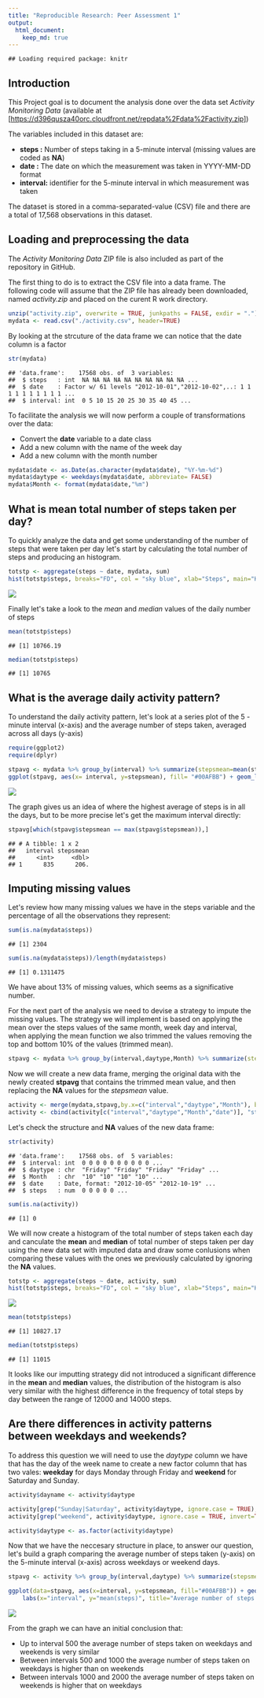 ```yaml
---
title: "Reproducible Research: Peer Assessment 1"
output: 
  html_document:
    keep_md: true
---
```


```
## Loading required package: knitr
```

## Introduction

This Project goal is to document the analysis done over the data set *Activity Monitoring Data* 
(available at [https://d396qusza40orc.cloudfront.net/repdata%2Fdata%2Factivity.zip])

The variables included in this dataset are:

* **steps   :** Number of steps taking in a 5-minute interval (missing values are coded as **NA**)
* **date    :** The date on which the measurement was taken in YYYY-MM-DD format
* **interval:** identifier for the 5-minute interval in which measurement was taken

The dataset is stored in a comma-separated-value (CSV) file and there are a total of 17,568 observations in this dataset.


## Loading and preprocessing the data

The *Activity Monitoring Data* ZIP file is also included as part of the repository in GitHub.

The first thing to do is to extract the CSV file into a data frame. The following code will assume that the ZIP file has already been downloaded, named *activity.zip* and placed on the curent R work directory.


```r
unzip("activity.zip", overwrite = TRUE, junkpaths = FALSE, exdir = ".")
mydata <- read.csv("./activity.csv", header=TRUE)
```

By looking at the strcuture of the data frame we can notice that the date column is a factor


```r
str(mydata)
```

```
## 'data.frame':	17568 obs. of  3 variables:
##  $ steps   : int  NA NA NA NA NA NA NA NA NA NA ...
##  $ date    : Factor w/ 61 levels "2012-10-01","2012-10-02",..: 1 1 1 1 1 1 1 1 1 1 ...
##  $ interval: int  0 5 10 15 20 25 30 35 40 45 ...
```

To facilitate the analysis we will now perform a couple of transformations over the data:

* Convert the **date** variable to a date class
* Add a new column with the name of the week day
* Add a new column with the month number


```r
mydata$date <- as.Date(as.character(mydata$date), "%Y-%m-%d")
mydata$daytype <- weekdays(mydata$date, abbreviate= FALSE)
mydata$Month <- format(mydata$date,"%m")
```


## What is mean total number of steps taken per day?

To quickly analyze the data and get some understanding of the number of steps that were taken per day let's start by calculating the total number of steps and producing an histogram.


```r
totstp <- aggregate(steps ~ date, mydata, sum)
hist(totstp$steps, breaks="FD", col = "sky blue", xlab="Steps", main="Histogram Number of Steps per day")
```

![](PA1_template_files/figure-html/unnamed-chunk-4-1.png)<!-- -->

Finally let's take a look to the *mean* and *median* values of the daily number of steps


```r
mean(totstp$steps)
```

```
## [1] 10766.19
```

```r
median(totstp$steps)
```

```
## [1] 10765
```


## What is the average daily activity pattern?

To understand the daily activity pattern, let's look at a series plot of the 5 -minute interval (x-axis) and the average number of steps taken, averaged across all days (y-axis)



```r
require(ggplot2)
require(dplyr)

stpavg <- mydata %>% group_by(interval) %>% summarize(stepsmean=mean(steps,na.rm=TRUE))
ggplot(stpavg, aes(x= interval, y=stepsmean), fill= "#00AFBB") + geom_line(size = 1, colour= "#00AFBB") + labs(title="Average Steps by 5 minutes intervals",x ="intervals", y = "mean(steps)") +theme_minimal()
```

![](PA1_template_files/figure-html/unnamed-chunk-6-1.png)<!-- -->
 
The graph gives us an idea of where the highest average of steps is in all the days, but to be more precise let's get the maximum interval directly:


```r
stpavg[which(stpavg$stepsmean == max(stpavg$stepsmean)),]
```

```
## # A tibble: 1 x 2
##   interval stepsmean
##      <int>     <dbl>
## 1      835      206.
```


## Imputing missing values

Let's review how many missing values we have in the steps variable and the percentage of all the observations they represent:


```r
sum(is.na(mydata$steps))
```

```
## [1] 2304
```

```r
sum(is.na(mydata$steps))/length(mydata$steps)
```

```
## [1] 0.1311475
```

We have about 13% of missing values, which seems as a significative number.

For the next part of the analysis we need to devise a strategy to impute the missing values. The strategy we will implement is based on applying the mean over the steps values of the same month, week day and interval, when applying the mean function we also trimmed the values removing the top and bottom 10% of the values (trimmed mean).


```r
stpavg <- mydata %>% group_by(interval,daytype,Month) %>% summarize(stepsmean=mean(steps,na.rm=TRUE,trim=0.1))
```

Now we will create a new data frame, merging the original data with the newly created **stpavg** that contains the trimmed mean value, and then replacing the **NA** values for the *stepsmean* value.


```r
activity <- merge(mydata,stpavg,by.x=c("interval","daytype","Month"), by.y=c("interval","daytype","Month"))
activity <- cbind(activity[c("interval","daytype","Month","date")], "steps"=with(activity, ifelse(is.na(steps), stepsmean, steps)))
```

Let's check the structure and **NA** values of the new data frame:


```r
str(activity)
```

```
## 'data.frame':	17568 obs. of  5 variables:
##  $ interval: int  0 0 0 0 0 0 0 0 0 0 ...
##  $ daytype : chr  "Friday" "Friday" "Friday" "Friday" ...
##  $ Month   : chr  "10" "10" "10" "10" ...
##  $ date    : Date, format: "2012-10-05" "2012-10-19" ...
##  $ steps   : num  0 0 0 0 0 ...
```

```r
sum(is.na(activity))
```

```
## [1] 0
```

We will now create a histogram of the total number of steps taken each day and canculate the **mean** and **median** of total number of steps taken per day using the new data set with imputed data and draw some conlusions when comparing these values with the ones we previously calculated by ignoring the **NA** values.


```r
totstp <- aggregate(steps ~ date, activity, sum)
hist(totstp$steps, breaks="FD", col = "sky blue", xlab="Steps", main="Histogram Number of Steps per day (Imputted NAs)")
```

![](PA1_template_files/figure-html/unnamed-chunk-12-1.png)<!-- -->

```r
mean(totstp$steps)
```

```
## [1] 10827.17
```

```r
median(totstp$steps)
```

```
## [1] 11015
```

It looks like our imputting strategy did not introduced a significant difference in the **mean** and **median** values, the distribution of the histogram is also very similar with the highest difference in the frequency of total steps by day between the range of 12000 and 14000 steps.


## Are there differences in activity patterns between weekdays and weekends?

To address this question we will need to use the *daytype* column we have that has the day of the week name to create a new factor column that has two vales: **weekday** for days Monday through Friday and **weekend** for Saturday and Sunday.


```r
activity$dayname <- activity$daytype

activity[grep("Sunday|Saturday", activity$daytype, ignore.case = TRUE),"daytype"] <- "weekend"
activity[grep("weekend", activity$daytype, ignore.case = TRUE, invert=TRUE, value=FALSE),"daytype"] <- "weekday"

activity$daytype <- as.factor(activity$daytype)
```

Now that we have the neccesary structure in place, to answer our question, let's build a graph comparing the average number of steps taken (y-axis) on the 5-minute interval (x-axis) across weekdays or weekend days.


```r
stpavg <- activity %>% group_by(interval,daytype) %>% summarize(stepsmean=mean(steps,na.rm=TRUE))

ggplot(data=stpavg, aes(x=interval, y=stepsmean, fill="#00AFBB")) + geom_line(size=1, colour= "#00AFBB") +  
    labs(x="interval", y="mean(steps)", title="Average number of steps taken on weekday and weekends") + facet_grid(daytype~., shrink = TRUE)
```

![](PA1_template_files/figure-html/unnamed-chunk-14-1.png)<!-- -->

From the graph we can have an initial conclusion that:

* Up to interval 500 the average number of steps taken on weekdays and weekends is very similar
* Between intervals 500 and 1000 the average number of steps taken on weekdays is higher than on weekends
* Between intervals 1000 and 2000 the average number of steps taken on weekends is higher that on weekdays
